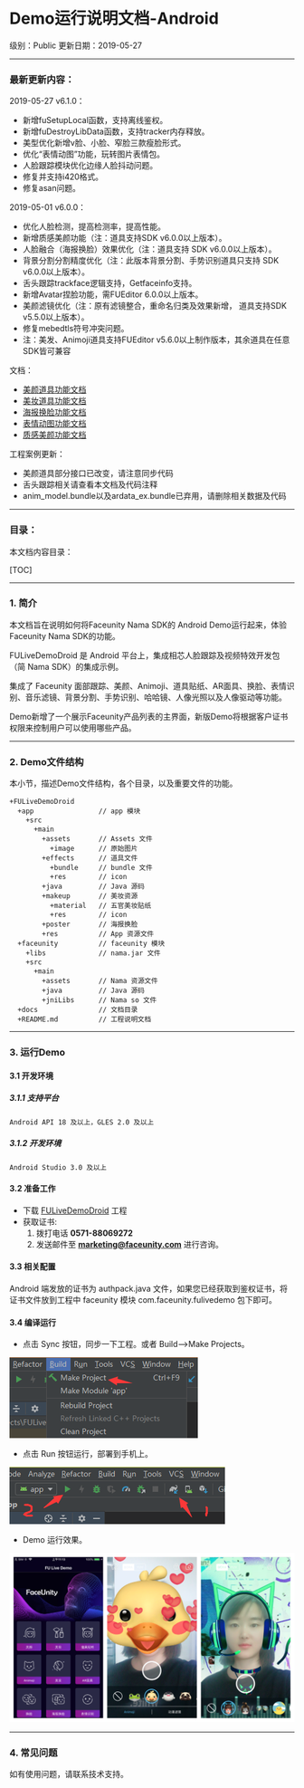 # Demo运行说明文档-Android

级别：Public 
更新日期：2019-05-27

------
### 最新更新内容：

2019-05-27 v6.1.0：

- 新增fuSetupLocal函数，支持离线鉴权。  
- 新增fuDestroyLibData函数，支持tracker内存释放。  
- 美型优化新增v脸、小脸、窄脸三款瘦脸形式。  
- 优化“表情动图”功能，玩转图片表情包。  
- 人脸跟踪模块优化边缘人脸抖动问题。  
- 修复并支持i420格式。  
- 修复asan问题。  

2019-05-01 v6.0.0：

- 优化人脸检测，提高检测率，提高性能。
- 新增质感美颜功能（注：道具支持SDK v6.0.0以上版本）。
- 人脸融合（海报换脸）效果优化（注：道具支持 SDK v6.0.0以上版本）。
- 背景分割分割精度优化（注：此版本背景分割、手势识别道具只支持 SDK v6.0.0以上版本）。
- 舌头跟踪trackface逻辑支持，Getfaceinfo支持。
- 新增Avatar捏脸功能，需FUEditor 6.0.0以上版本。
- 美颜滤镜优化（注：原有滤镜整合，重命名归类及效果新增， 道具支持SDK v5.5.0以上版本）。
- 修复mebedtls符号冲突问题。
- 注：美发、Animoji道具支持FUEditor v5.6.0以上制作版本，其余道具在任意SDK皆可兼容

文档：

- [美颜道具功能文档](./美颜道具功能文档.md)
- [美妆道具功能文档](./美妆道具功能文档.md)
- [海报换脸功能文档](./海报换脸功能文档.md)
- [表情动图功能文档](./表情动图功能文档.md)
- [质感美颜功能文档](./质感美颜功能文档.md)

工程案例更新：

- 美颜道具部分接口已改变，请注意同步代码
- 舌头跟踪相关请查看本文档及代码注释
- anim_model.bundle以及ardata_ex.bundle已弃用，请删除相关数据及代码

------
### 目录：

本文档内容目录：

[TOC]

------
### 1. 简介

本文档旨在说明如何将Faceunity Nama SDK的 Android Demo运行起来，体验Faceunity Nama SDK的功能。

FULiveDemoDroid 是 Android 平台上，集成相芯人脸跟踪及视频特效开发包（简 Nama SDK）的集成示例。

集成了 Faceunity 面部跟踪、美颜、Animoji、道具贴纸、AR面具、换脸、表情识别、音乐滤镜、背景分割、手势识别、哈哈镜、人像光照以及人像驱动等功能。

Demo新增了一个展示Faceunity产品列表的主界面，新版Demo将根据客户证书权限来控制用户可以使用哪些产品。  

------
### 2. Demo文件结构

本小节，描述Demo文件结构，各个目录，以及重要文件的功能。

```
+FULiveDemoDroid
  +app 			      // app 模块
    +src
      +main
        +assets       // Assets 文件
          +image      // 原始图片
        +effects      // 道具文件
          +bundle     // bundle 文件
          +res        // icon
        +java         // Java 源码
        +makeup       // 美妆资源
          +material   // 五官美妆贴纸
          +res        // icon
        +poster       // 海报换脸
        +res          // App 资源文件
  +faceunity          // faceunity 模块
    +libs             // nama.jar 文件
    +src
      +main
        +assets       // Nama 资源文件     
        +java         // Java 源码
        +jniLibs      // Nama so 文件
  +docs		    	  // 文档目录
  +README.md	 	  // 工程说明文档
```

------
### 3. 运行Demo 

#### 3.1 开发环境
##### 3.1.1 支持平台
```
Android API 18 及以上，GLES 2.0 及以上
```
##### 3.1.2 开发环境
```
Android Studio 3.0 及以上
```

#### 3.2 准备工作 

- 下载 [FULiveDemoDroid](https://github.com/Faceunity/FULiveDemoDroid) 工程
- 获取证书:
  1. 拨打电话 **0571-88069272** 
  2. 发送邮件至 **marketing@faceunity.com** 进行咨询。

#### 3.3 相关配置

Android 端发放的证书为 authpack.java 文件，如果您已经获取到鉴权证书，将证书文件放到工程中 faceunity 模块 com.faceunity.fulivedemo 包下即可。

#### 3.4 编译运行

- 点击 Sync 按钮，同步一下工程。或者 Build-->Make Projects。

![AS-Make-Project](imgs/as-make-project.png)

- 点击 Run 按钮运行，部署到手机上。

![AS-Run](imgs/as-run.png)

- Demo 运行效果。

![fulivedemo](imgs/fulivedemo.png)

------
### 4. 常见问题 

如有使用问题，请联系技术支持。